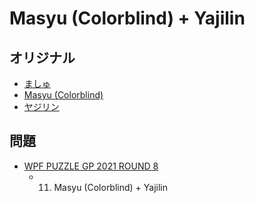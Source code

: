 # Masyu (Colorblind) + Yajilin

## オリジナル
- [ましゅ](masyu.md)
- [Masyu (Colorblind)](masyu-colorblind.md)
- [ヤジリン](yajilin.md)

## 問題
- [WPF PUZZLE GP 2021 ROUND 8](../questions/wpfpgp2021-8.md)
	- 11. Masyu (Colorblind) + Yajilin
